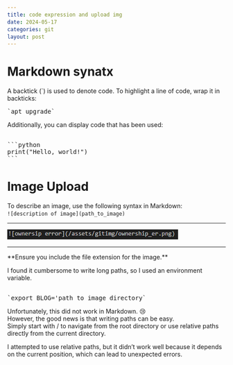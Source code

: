 ```yaml
---
title: code expression and upload img
date: 2024-05-17
categories: git
layout: post
---
```

# Markdown synatx
A backtick (`) is used to denote code. To highlight a line of code, wrap it in backticks:  
<pre>
`apt upgrade`
</pre>  
Additionally, you can display code that has been used:  
<pre>  
```python
print("Hello, world!")
```
</pre>

# Image Upload

To describe an image, use the following syntax in Markdown:  
`![description of image](path_to_image) `
<hr>

![upload_img_method](/assets/gitimg/upload_img.png)

<hr>
**Ensure you include the file extension for the image.**  


I found it cumbersome to write long paths, so I used an environment variable.  
<pre>  
`export BLOG='path_to_image_directory`
</pre>

Unfortunately, this did not work in Markdown. 😢  
However, the good news is that writing paths can be easy.  
Simply start with / to navigate from the root directory or use relative paths directly from the current directory.

I attempted to use relative paths, but it didn’t work well because it depends on the current position, which can lead to unexpected errors.  

